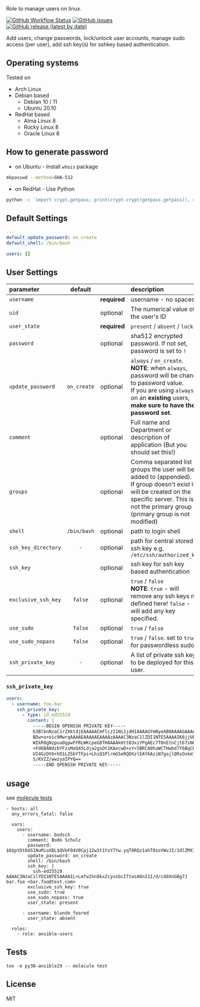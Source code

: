
Role to manage users on linux.


[![GitHub Workflow Status](https://img.shields.io/github/workflow/status/bodsch/ansible-users/CI)][ci]
[![GitHub issues](https://img.shields.io/github/issues/bodsch/ansible-users)][issues]
[![GitHub release (latest by date)](https://img.shields.io/github/v/release/bodsch/ansible-users)][releases]

[ci]: https://github.com/bodsch/ansible-users/actions
[issues]: https://github.com/bodsch/ansible-users/issues?q=is%3Aopen+is%3Aissue
[releases]: https://github.com/bodsch/ansible-users/releases


Add users, change passwords, lock/unlock user accounts, manage sudo access (per user), add ssh key(s) for sshkey based authentication.

## Operating systems

Tested on

* Arch Linux
* Debian based
    - Debian 10 / 11
    - Ubuntu 20.10
* RedHat based
    - Alma Linux 8
    - Rocky Linux 8
    - Oracle Linux 8


## How to generate password

* on Ubuntu - Install `whois` package

```bash
mkpasswd --method=SHA-512
```

* on RedHat - Use Python

```bash
python -c 'import crypt,getpass; print(crypt.crypt(getpass.getpass(), crypt.mksalt(crypt.METHOD_SHA512)))'
```

## Default Settings

```yaml
---
default_update_password: on_create
default_shell: /bin/bash

users: []
```

## User Settings


| parameter           | default     |               | description                                                    |
| :------------------ | :----:      | :-----        | :-----------                                                   |
| `username`          |             | **required**  | username - no spaces                                           |
| `uid`               |             | optional      | The numerical value of the user's ID                           |
| `user_state`        |             | **required**  | `present` / `absent` / `lock`                                  |
| `password`          |             | optional      | sha512 encrypted password. If not set, password is set to `!`  |
| `update_password`   | `on_create` | optional      | `always` / `on_create`.<br>**NOTE**: when `always`, password will be change to password value.<br>If you are using `always` on an **existing** users, **make sure to have the password set**. |
| `comment`           |             | optional      | Full name and Department or description of application (But you should set this!) |
| `groups`            |             | optional      | Comma separated list of groups the user will be added to (appended).<br>If group doesn't exist it will be created on the specific server. This is not the primary group (primary group is not modified) |
| `shell`             | `/bin/bash` | optional      | path to login shell                                            |
| `ssh_key_directory` | `-`         | optional      | path for central stored ssh key e.g. `/etc/ssh/authorized_key` |
| `ssh_key`           |             | optional      | ssh key for ssh key based authentication                       |
| `exclusive_ssh_key` | `false`     | optional      | `true` / `false` <br>**NOTE**: `true` - will remove any ssh keys not defined here! `false` - will add any key specified. |
| `use_sudo`          | `false`     | optional      | `true` / `false`                                               |
| `use_sudo_nopass`   | `false`     | optional      | `true` / `false`. set to `true` for passwordless sudo.         |
| `ssh_private_key`   | `-`         | optional      | A list of private ssh keys to be deployed for this user.       |


### `ssh_private_key`



```yaml
users:
  - username: foo-bar
    ssh_private_key:
      - type: id_ed25519
        content: |
          -----BEGIN OPENSSH PRIVATE KEY-----
          b3BlbnNzaC1rZXktdjEAAAAACmFlczI1Ni1jdHIAAAAGYmNyeXB0AAAAGAAAABAXYpRZio
          BDw+o+oic9MwrqAAAAEAAAAAEAAAAzAAAAC3NzaC1lZDI1NTE5AAAAIK6jjUFopFO9kV4G
          WIkR0gNzpoaOgpwFFRLWKcpeG8THAAAAkHtt03xiYPgAEc7T0nEtnCjt67sN6msNP2Nxgv
          +Fd8BANdzbYFzsMoQ45Ldja2gsOt1KAecwO+xY+5BRCA0huWCTHwbd7Y6BqCKLEpHwXWG1
          UI4GzDt6+hD1LZSbYTFpi+LhiQ1PlrmG5eRQOXzlEAY6AziN7gajlQRsOxkmTW98DuVzWw
          S/KVZZ/wwzyaIPYQ==
          -----END OPENSSH PRIVATE KEY-----

```


## usage

see [molecule tests](molecule/default/converge.yml)

```
- hosts: all
  any_errors_fatal: false

  vars:
    users:
      - username: bodsch
        comment: Bodo Schulz
        password: $6$ptDt6US1NuMioXBL$QVbF04V0Cpj12w1t1YxY7Yw.yqT8RQz1ahT0soYWvJI/1dlZMX19pPXGZn5fn0YQpjS/5ml.sKRCZFt0aPZIa.
        update_password: on_create
        shell: /bin/bash
        ssh_key: |
          ssh-ed25519 AAAAC3NzaC1lYDI1NTE5AAAAIL+LmfwIhn8kxZcyusbcITtwsAOnI1I/d/c40XnGBg7J bar.foo <bar.foo@test.com>
        exclusive_ssh_key: true
        use_sudo: true
        use_sudo_nopass: true
        user_state: present

      - username: blonde_feared
        user_state: absent

  roles:
    - role: ansible-users
```

## Tests

`tox -e py38-ansible29 -- molecule test`


## License

MIT
